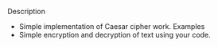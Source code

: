 Description
- Simple implementation of Caesar cipher work.
Examples
- Simple encryption and decryption of text using your code.
